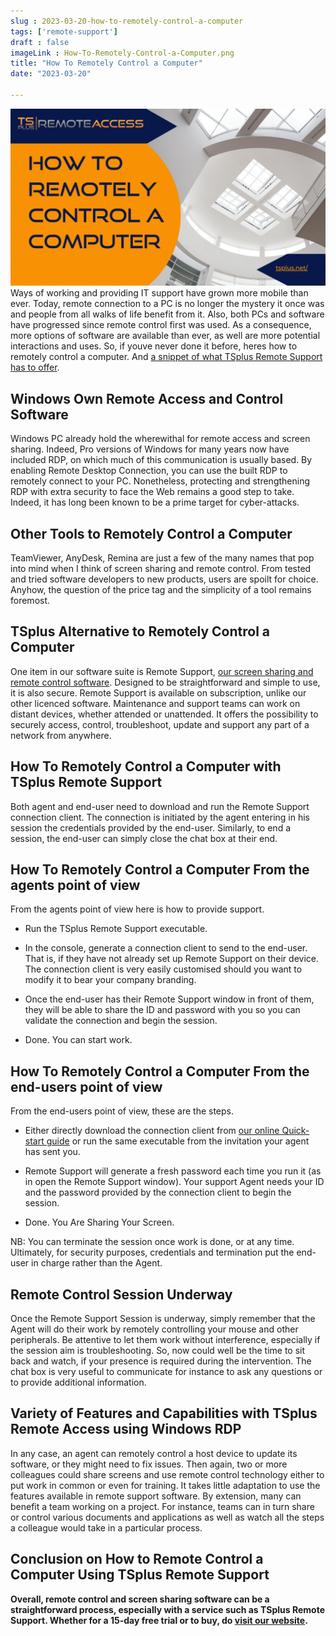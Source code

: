 ```yaml
---
slug : 2023-03-20-how-to-remotely-control-a-computer
tags: ['remote-support']
draft : false 
imageLink : How-To-Remotely-Control-a-Computer.png
title: "How To Remotely Control a Computer"
date: "2023-03-20"

---
```


 [![Article title "How To Remotely Control a Computer", TSplus logo and link, illustrated by a picture of white high hall ceiling with skylights.](./images/How-To-Remotely-Control-a-Computer.png)](https://tsplus.net/remote-support/)Ways of working and providing IT support have grown more mobile than ever. Today, remote connection to a PC is no longer the mystery it once was and people from all walks of life benefit from it. Also, both PCs and software have progressed since remote control first was used. As a consequence, more options of software are available than ever, as well are more potential interactions and uses. So, if youve never done it before, heres how to remotely control a computer. And [a snippet of what TSplus Remote Support has to offer](https://tsplus.net/remote-support/).

## Windows Own Remote Access and Control Software

Windows PC already hold the wherewithal for remote access and screen sharing. Indeed, Pro versions of Windows for many years now have included RDP, on which much of this communication is usually based. By enabling Remote Desktop Connection, you can use the built RDP to remotely connect to your PC. Nonetheless, protecting and strengthening RDP with extra security to face the Web remains a good step to take. Indeed, it has long been known to be a prime target for cyber-attacks.

## Other Tools to Remotely Control a Computer

TeamViewer, AnyDesk, Remina are just a few of the many names that pop into mind when I think of screen sharing and remote control. From tested and tried software developers to new products, users are spoilt for choice. Anyhow, the question of the price tag and the simplicity of a tool remains foremost.

## TSplus Alternative to Remotely Control a Computer

One item in our software suite is Remote Support, [our screen sharing and remote control software](https://tsplus.net/remote-support/features/#remote-assistance). Designed to be straightforward and simple to use, it is also secure. Remote Support is available on subscription, unlike our other licenced software. Maintenance and support teams can work on distant devices, whether attended or unattended. It offers the possibility to securely access, control, troubleshoot, update and support any part of a network from anywhere.

## How To Remotely Control a Computer with TSplus Remote Support

Both agent and end-user need to download and run the Remote Support connection client. The connection is initiated by the agent entering in his session the credentials provided by the end-user. Similarly, to end a session, the end-user can simply close the chat box at their end.

## How To Remotely Control a Computer From the agents point of view

From the agents point of view here is how to provide support.

- Run the TSplus Remote Support executable.
    
- In the console, generate a connection client to send to the end-user. That is, if they have not already set up Remote Support on their device. The connection client is very easily customised should you want to modify it to bear your company branding.
    
- Once the end-user has their Remote Support window in front of them, they will be able to share the ID and password with you so you can validate the connection and begin the session.
    
- Done. You can start work.
    

## How To Remotely Control a Computer From the end-users point of view

From the end-users point of view, these are the steps.

- Either directly download the connection client from [our online Quick-start guide](https://tsplus.net/remote-support/installation/#basics) or run the same executable from the invitation your agent has sent you.
    
- Remote Support will generate a fresh password each time you run it (as in open the Remote Support window). Your support Agent needs your ID and the password provided by the connection client to begin the session.
    
- Done. You Are Sharing Your Screen.
    

NB: You can terminate the session once work is done, or at any time. Ultimately, for security purposes, credentials and termination put the end-user in charge rather than the Agent.

## Remote Control Session Underway

Once the Remote Support Session is underway, simply remember that the Agent will do their work by remotely controlling your mouse and other peripherals. Be attentive to let them work without interference, especially if the session aim is troubleshooting. So, now could well be the time to sit back and watch, if your presence is required during the intervention. The chat box is very useful to communicate for instance to ask any questions or to provide additional information.

## Variety of Features and Capabilities with TSplus Remote Access using Windows RDP

In any case, an agent can remotely control a host device to update its software, or they might need to fix issues. Then again, two or more colleagues could share screens and use remote control technology either to put work in common or even for training. It takes little adaptation to use the features available in remote support software. By extension, many can benefit a team working on a project. For instance, teams can in turn share or control various documents and applications as well as watch all the steps a colleague would take in a particular process.

## Conclusion on How to Remote Control a Computer Using TSplus Remote Support

**Overall, remote control and screen sharing software can be a straightforward process, especially with a service such as TSplus Remote Support. Whether for a 15-day free trial or to buy, do [visit our website](https://tsplus.net/remote-support/).**
